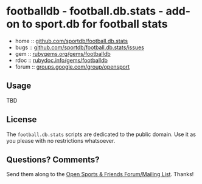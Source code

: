 # footballdb -  football.db.stats - add-on to sport.db for football stats


* home  :: [github.com/sportdb/football.db.stats](https://github.com/sportdb/football.db.stats)
* bugs  :: [github.com/sportdb/football.db.stats/issues](https://github.com/sportdb/football.db.stats/issues)
* gem   :: [rubygems.org/gems/footballdb](https://rubygems.org/gems/footballdb)
* rdoc  :: [rubydoc.info/gems/footballdb](http://rubydoc.info/gems/footballdb)
* forum :: [groups.google.com/group/opensport](https://groups.google.com/group/opensport)


## Usage

TBD


## License

The `football.db.stats` scripts are dedicated to the public domain.
Use it as you please with no restrictions whatsoever.


## Questions? Comments?

Send them along to the
[Open Sports & Friends Forum/Mailing List](http://groups.google.com/group/opensport).
Thanks!


